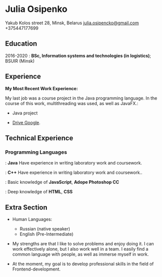 # Julia Osipenko

Yakub Kolos street 28, Minsk, Belarus
julia.osipencko@gmail.com
+375447177699

## Education

2016-2020
:   **BSc, Information systems and technologies (in logistics)**; 
    BSUIR (Minsk)

## Experience

**My Most Recent Work Experience:**

My last job was a course project in the Java programming language.
In the course of this work, multithreading was used, as well as JavaFX.:

* Java project

* [Drive Google](https://drive.google.com/open?id=1nwtJVgtDHTHhvAxN8J5HYi5KtIezVyb9). 

## Technical Experience

### Programming Languages
:   **Java** Have experience in writing laboratory work and coursework.

:   **C++** Have experience in writing laboratory work and coursework.. 

:   Basic knowledge of **JavaScript**, **Adope Photoshop CC**

:   Deep knowledge of **HTML**, **CSS**


## Extra Section

* Human Languages:

     * Russian (native speaker)
     * English (Pre-Intermediate)

* My strengths are that I like to solve problems and enjoy doing it. I can
  work effectively alone, but I also work well in a team. I easily find a
  common language with people, as well as immerse myself in work.

* At the moment, my goal is to develop professional skills in the field of
  Frontend-development.
